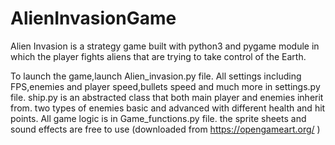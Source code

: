 # AlienInvasionGame

Alien Invasion is a strategy game built with python3 and pygame module in which the player fights aliens that are trying to take control of the Earth.

To launch the game,launch Alien_invasion.py file.
All settings including FPS,enemies and player speed,bullets speed and much more in settings.py file.
ship.py is an abstracted class that both main player and enemies inherit from.
two types of enemies basic and advanced with different health and hit points.
All game logic is in Game_functions.py file.
the sprite sheets and sound effects are free to use (downloaded from https://opengameart.org/ )